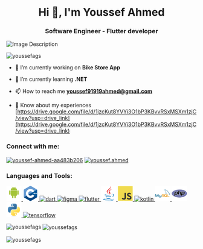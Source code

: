 <h1 align="center">Hi 👋, I'm Youssef Ahmed</h1>
<h3 align="center">Software Engineer - Flutter developer</h3>
 <img src="https://kruschecompany.com/wp-content/uploads/2022/09/Hero-image-for-analysis-of-international-Flutter-developer-salary-ranges-with-data-covering-Germany-Switzerland-United-Kingdom-Eastern-Europe-India-and-USA.jpg" alt="Image Description">

<p align="left"> <img src="https://komarev.com/ghpvc/?username=youssefags&label=Profile%20views&color=0e75b6&style=flat" alt="youssefags" /> </p>

- 🔭 I’m currently working on **Bike Store App**

- 🌱 I’m currently learning **.NET**

- 📫 How to reach me **youssef91919ahmed@gmail.com**

- 📄 Know about my experiences [https://drive.google.com/file/d/1jzcKut8YVYi3O1bP3KBvvRSxMSXm1zjC/view?usp=drive_link](https://drive.google.com/file/d/1jzcKut8YVYi3O1bP3KBvvRSxMSXm1zjC/view?usp=drive_link)

<h3 align="left">Connect with me:</h3>
<p align="left">
<a href="https://linkedin.com/in/youssef-ahmed-aa483b206" target="blank"><img align="center" src="https://raw.githubusercontent.com/rahuldkjain/github-profile-readme-generator/master/src/images/icons/Social/linked-in-alt.svg" alt="youssef-ahmed-aa483b206" height="30" width="40" /></a>
<a href="https://codeforces.com/profile/youssef.ahmed" target="blank"><img align="center" src="https://raw.githubusercontent.com/rahuldkjain/github-profile-readme-generator/master/src/images/icons/Social/codeforces.svg" alt="youssef.ahmed" height="30" width="40" /></a>
</p>

<h3 align="left">Languages and Tools:</h3>
<p align="left"> <a href="https://developer.android.com" target="_blank" rel="noreferrer"> <img src="https://raw.githubusercontent.com/devicons/devicon/master/icons/android/android-original-wordmark.svg" alt="android" width="40" height="40"/> </a> <a href="https://www.w3schools.com/cpp/" target="_blank" rel="noreferrer"> <img src="https://raw.githubusercontent.com/devicons/devicon/master/icons/cplusplus/cplusplus-original.svg" alt="cplusplus" width="40" height="40"/> </a> <a href="https://dart.dev" target="_blank" rel="noreferrer"> <img src="https://www.vectorlogo.zone/logos/dartlang/dartlang-icon.svg" alt="dart" width="40" height="40"/> </a> <a href="https://www.figma.com/" target="_blank" rel="noreferrer"> <img src="https://www.vectorlogo.zone/logos/figma/figma-icon.svg" alt="figma" width="40" height="40"/> </a> <a href="https://flutter.dev" target="_blank" rel="noreferrer"> <img src="https://www.vectorlogo.zone/logos/flutterio/flutterio-icon.svg" alt="flutter" width="40" height="40"/> </a> <a href="https://www.java.com" target="_blank" rel="noreferrer"> <img src="https://raw.githubusercontent.com/devicons/devicon/master/icons/java/java-original.svg" alt="java" width="40" height="40"/> </a> <a href="https://developer.mozilla.org/en-US/docs/Web/JavaScript" target="_blank" rel="noreferrer"> <img src="https://raw.githubusercontent.com/devicons/devicon/master/icons/javascript/javascript-original.svg" alt="javascript" width="40" height="40"/> </a> <a href="https://kotlinlang.org" target="_blank" rel="noreferrer"> <img src="https://www.vectorlogo.zone/logos/kotlinlang/kotlinlang-icon.svg" alt="kotlin" width="40" height="40"/> </a> <a href="https://www.mysql.com/" target="_blank" rel="noreferrer"> <img src="https://raw.githubusercontent.com/devicons/devicon/master/icons/mysql/mysql-original-wordmark.svg" alt="mysql" width="40" height="40"/> </a> <a href="https://www.php.net" target="_blank" rel="noreferrer"> <img src="https://raw.githubusercontent.com/devicons/devicon/master/icons/php/php-original.svg" alt="php" width="40" height="40"/> </a> <a href="https://www.python.org" target="_blank" rel="noreferrer"> <img src="https://raw.githubusercontent.com/devicons/devicon/master/icons/python/python-original.svg" alt="python" width="40" height="40"/> </a> <a href="https://www.tensorflow.org" target="_blank" rel="noreferrer"> <img src="https://www.vectorlogo.zone/logos/tensorflow/tensorflow-icon.svg" alt="tensorflow" width="40" height="40"/> </a> </p>

<p><img align="left" src="https://github-readme-stats.vercel.app/api/top-langs?username=youssefags&show_icons=true&locale=en&layout=compact" alt="youssefags" /></p>

<p>&nbsp;<img align="center" src="https://github-readme-stats.vercel.app/api?username=youssefags&show_icons=true&locale=en" alt="youssefags" /></p>

<p><img align="center" src="https://github-readme-streak-stats.herokuapp.com/?user=youssefags&" alt="youssefags" /></p>
